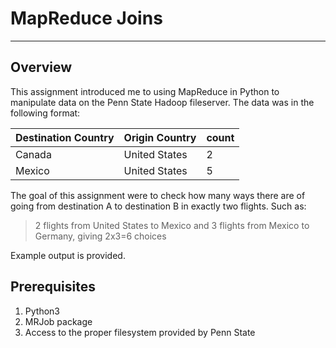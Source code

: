 # MapReduce Joins
---

## Overview
This assignment introduced me to using MapReduce in Python to manipulate data on the Penn State Hadoop fileserver. 
The data was in the following format:

Destination Country | Origin Country | count
------------ | -------------- | -----
Canada | United States | 2
Mexico | United States | 5

The goal of this assignment were to check how many ways there are of going from destination A to destination B in exactly two flights. Such as:
>2 flights from United States to Mexico and 3 flights from Mexico to Germany, giving 2x3=6 choices

Example output is provided.

## Prerequisites
1. Python3
1. MRJob package
1. Access to the proper filesystem provided by Penn State
